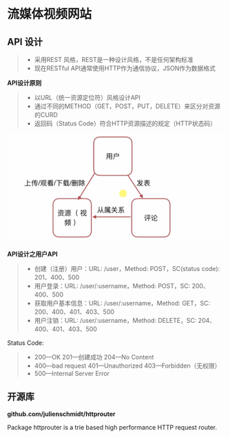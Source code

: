 # 流媒体视频网站

## API 设计

> * 采用REST 风格，REST是一种设计风格，不是任何架构标准
> * 现在RESTful API通常使用HTTP作为通信协议，JSON作为数据格式



**API设计原则**

> * 以URL（统一资源定位符）风格设计API
> * 通过不同的METHOD（GET，POST，PUT，DELETE）来区分对资源的CURD
> * 返回码（Status Code）符合HTTP资源描述的规定（HTTP状态码）

![Alt text](./images/API设计.png "设计依据")

**API设计之用户API**

> * 创建（注册）用户：URL: /user，Method: POST，SC(status code): 201、400、500
> * 用户登录：URL: /user/:username，Method: POST，SC: 200、400、500 
> * 获取用户基本信息：URL: /user/:username，Method: GET，SC: 200、400、401、403、500
> * 用户注销：URL: /user/:username，Method: DELETE，SC: 204、400、401、403、500

Status Code:

> * 200—OK	201—创建成功	204—No Content
> * 400—bad request	401—Unauthorized	403—Forbidden（无权限）
> * 500—Internal Server Error

## 开源库

**github.com/julienschmidt/httprouter**

Package httprouter is a trie based high performance HTTP request router.